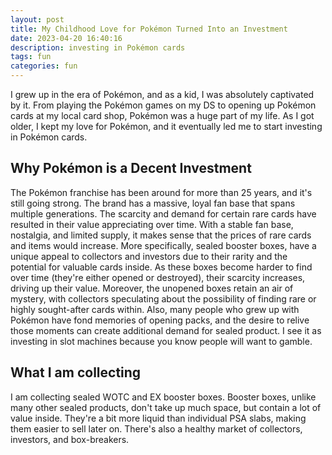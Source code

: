 ```yaml
---
layout: post
title: My Childhood Love for Pokémon Turned Into an Investment
date: 2023-04-20 16:40:16
description: investing in Pokémon cards
tags: fun
categories: fun
---
```


I grew up in the era of Pokémon, and as a kid, I was absolutely captivated by it. From playing the Pokémon games on my DS to opening up Pokémon cards at my local card shop, Pokémon was a huge part of my life. As I got older, I kept my love for Pokémon, and it eventually led me to start investing in Pokémon cards.

## Why Pokémon is a Decent Investment

The Pokémon franchise has been around for more than 25 years, and it's still going strong. The brand has a massive, loyal fan base that spans multiple generations. The scarcity and demand for certain rare cards have resulted in their value appreciating over time. With a stable fan base, nostalgia, and limited supply, it makes sense that the prices of rare cards and items would increase. More specifically, sealed booster boxes, have a unique appeal to collectors and investors due to their rarity and the potential for valuable cards inside. As these boxes become harder to find over time (they're either opened or destroyed), their scarcity increases, driving up their value. Moreover, the unopened boxes retain an air of mystery, with collectors speculating about the possibility of finding rare or highly sought-after cards within. Also, many people who grew up with Pokémon have fond memories of opening packs, and the desire to relive those moments can create additional demand for sealed product. I see it as investing in slot machines because you know people will want to gamble.

## What I am collecting

I am collecting sealed WOTC and EX booster boxes. Booster boxes, unlike many other sealed products, don't take up much space, but contain a lot of value inside. They're a bit more liquid than individual PSA slabs, making them easier to sell later on. There's also a healthy market of collectors, investors, and box-breakers.
